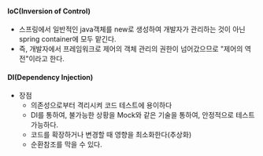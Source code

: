 #### IoC(Inversion of Control) 

- 스프링에서 일반적인 java객체를 new로 생성하여 개발자가 관리하는 것이 아닌 spring container에 모두 맡긴다.
- 즉, 개발자에서 프레임워크로 제어의 객체 관리의 권한이 넘어갔으므로 "제어의 역전"이라고 한다.

#### DI(Dependency Injection)

- 장점
    - 의존성으로부터 격리시켜 코드 테스트에 용이하다
    - DI를 통하여, 불가능한 상황을 Mock와 같은 기술을 통하여, 안정적으로 테스트 가능하다.
    - 코드를 확장하거나 변경할 때 영향을 최소화한다(추상화)
    - 순환참조를 막을 수 있다.
